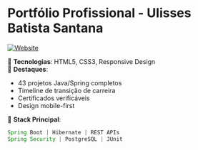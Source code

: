 # Portfólio Profissional - Ulisses Batista Santana

[![Website](https://img.shields.io/badge/-Acesse_o_Portfólio-2c3e50?style=for-the-badge)](https://github.com/Ulissesbat)

🔹 **Tecnologias**: HTML5, CSS3, Responsive Design  
🔹 **Destaques**:  
- 43 projetos Java/Spring completos  
- Timeline de transição de carreira  
- Certificados verificáveis  
- Design mobile-first  

🚀 **Stack Principal**:
```java
Spring Boot | Hibernate | REST APIs 
Spring Security | PostgreSQL | JUnit

